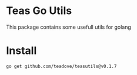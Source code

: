 # Teas Go Utils
This package contains some usefull utils for golang

# Install

```shell
go get github.com/teadove/teasutils@v0.1.7
``` 